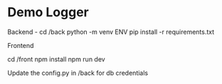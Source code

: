 # Demo Logger

Backend -
cd /back
python -m venv ENV
pip install -r requirements.txt

Frontend

cd /front
npm install
npm run dev


Update the config.py in /back for db credentials
